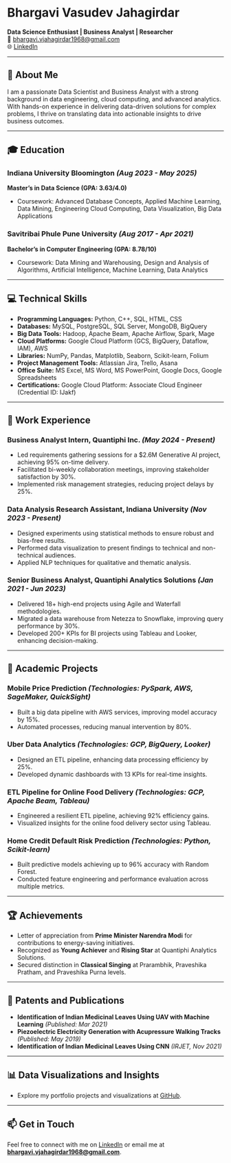# Bhargavi Vasudev Jahagirdar  
**Data Science Enthusiast | Business Analyst | Researcher**  
📧 bhargavi.vjahagirdar1968@gmail.com  
🌐 [LinkedIn](https://linkedin.com/in/bhargavi-jahagirdar/)  

---

## 🌟 About Me  
I am a passionate Data Scientist and Business Analyst with a strong background in data engineering, cloud computing, and advanced analytics. With hands-on experience in delivering data-driven solutions for complex problems, I thrive on translating data into actionable insights to drive business outcomes.  

---

## 🎓 Education  
### **Indiana University Bloomington** *(Aug 2023 - May 2025)*  
**Master’s in Data Science (GPA: 3.63/4.0)**  
- Coursework: Advanced Database Concepts, Applied Machine Learning, Data Mining, Engineering Cloud Computing, Data Visualization, Big Data Applications  

### **Savitribai Phule Pune University** *(Aug 2017 - Apr 2021)*  
**Bachelor’s in Computer Engineering (GPA: 8.78/10)**  
- Coursework: Data Mining and Warehousing, Design and Analysis of Algorithms, Artificial Intelligence, Machine Learning, Data Analytics  

---

## 💻 Technical Skills  
- **Programming Languages:** Python, C++, SQL, HTML, CSS  
- **Databases:** MySQL, PostgreSQL, SQL Server, MongoDB, BigQuery  
- **Big Data Tools:** Hadoop, Apache Beam, Apache Airflow, Spark, Mage  
- **Cloud Platforms:** Google Cloud Platform (GCS, BigQuery, Dataflow, IAM), AWS  
- **Libraries:** NumPy, Pandas, Matplotlib, Seaborn, Scikit-learn, Folium  
- **Project Management Tools:** Atlassian Jira, Trello, Asana  
- **Office Suite:** MS Excel, MS Word, MS PowerPoint, Google Docs, Google Spreadsheets  
- **Certifications:** Google Cloud Platform: Associate Cloud Engineer (Credential ID: IJakf)  

---

## 🏢 Work Experience  
### **Business Analyst Intern, Quantiphi Inc.** *(May 2024 - Present)*  
- Led requirements gathering sessions for a $2.6M Generative AI project, achieving 95% on-time delivery.  
- Facilitated bi-weekly collaboration meetings, improving stakeholder satisfaction by 30%.  
- Implemented risk management strategies, reducing project delays by 25%.  

### **Data Analysis Research Assistant, Indiana University** *(Nov 2023 - Present)*  
- Designed experiments using statistical methods to ensure robust and bias-free results.  
- Performed data visualization to present findings to technical and non-technical audiences.  
- Applied NLP techniques for qualitative and thematic analysis.  

### **Senior Business Analyst, Quantiphi Analytics Solutions** *(Jan 2021 - Jun 2023)*  
- Delivered 18+ high-end projects using Agile and Waterfall methodologies.  
- Migrated a data warehouse from Netezza to Snowflake, improving query performance by 30%.  
- Developed 200+ KPIs for BI projects using Tableau and Looker, enhancing decision-making.  

---

## 📂 Academic Projects  
### **Mobile Price Prediction** *(Technologies: PySpark, AWS, SageMaker, QuickSight)*  
- Built a big data pipeline with AWS services, improving model accuracy by 15%.  
- Automated processes, reducing manual intervention by 80%.  

### **Uber Data Analytics** *(Technologies: GCP, BigQuery, Looker)*  
- Designed an ETL pipeline, enhancing data processing efficiency by 25%.  
- Developed dynamic dashboards with 13 KPIs for real-time insights.  

### **ETL Pipeline for Online Food Delivery** *(Technologies: GCP, Apache Beam, Tableau)*  
- Engineered a resilient ETL pipeline, achieving 92% efficiency gains.  
- Visualized insights for the online food delivery sector using Tableau.  

### **Home Credit Default Risk Prediction** *(Technologies: Python, Scikit-learn)*  
- Built predictive models achieving up to 96% accuracy with Random Forest.  
- Conducted feature engineering and performance evaluation across multiple metrics.  

---

## 🏆 Achievements  
- Letter of appreciation from **Prime Minister Narendra Modi** for contributions to energy-saving initiatives.  
- Recognized as **Young Achiever** and **Rising Star** at Quantiphi Analytics Solutions.  
- Secured distinction in **Classical Singing** at Prarambhik, Praveshika Pratham, and Praveshika Purna levels.  

---

## 📜 Patents and Publications  
- **Identification of Indian Medicinal Leaves Using UAV with Machine Learning** *(Published: Mar 2021)*  
- **Piezoelectric Electricity Generation with Acupressure Walking Tracks** *(Published: May 2019)*  
- **Identification of Indian Medicinal Leaves Using CNN** *(IRJET, Nov 2021)*  

---

## 📊 Data Visualizations and Insights  
- Explore my portfolio projects and visualizations at [GitHub](https://github.com/bhargavi-jahagirdar).  

---

## 📫 Get in Touch  
Feel free to connect with me on [LinkedIn](https://linkedin.com/in/bhargavi-jahagirdar/) or email me at **bhargavi.vjahagirdar1968@gmail.com**.

